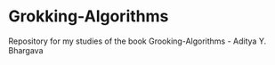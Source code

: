 # Grokking-Algorithms

Repository for my studies of the book Grooking-Algorithms - Aditya Y. Bhargava

